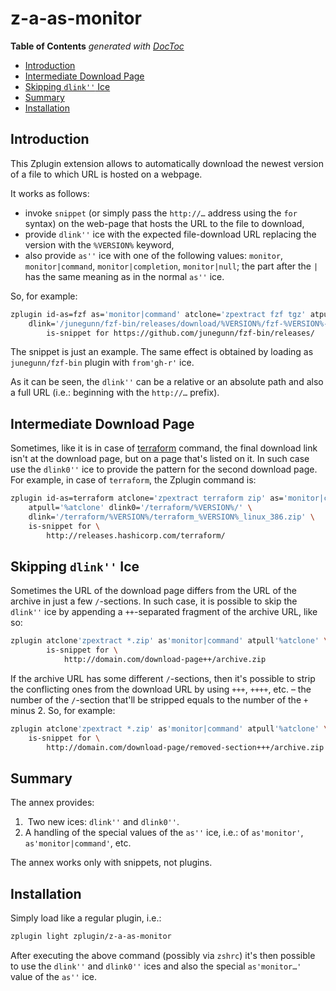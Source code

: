 # z-a-as-monitor

<!-- START doctoc generated TOC please keep comment here to allow auto update -->
<!-- DON'T EDIT THIS SECTION, INSTEAD RE-RUN doctoc TO UPDATE -->
**Table of Contents**  *generated with [DocToc](https://github.com/thlorenz/doctoc)*

- [Introduction](#introduction)
- [Intermediate Download Page](#intermediate-download-page)
- [Skipping `dlink''` Ice](#skipping-dlink-ice)
- [Summary](#summary)
- [Installation](#installation)

<!-- END doctoc generated TOC please keep comment here to allow auto update -->

## Introduction

This Zplugin extension allows to automatically download the newest version of
a file to which URL is hosted on a webpage.

It works as follows:

- invoke `snippet` (or simply pass the `http://…` address using the `for`
  syntax) on the web-page that hosts the URL to the file to download,
- provide `dlink''` ice with the expected file-download URL replacing the version
  with the `%VERSION%` keyword,
- also provide `as''` ice with one of the following values: `monitor`,
  `monitor|command`, `monitor|completion`, `monitor|null`; the part after the `|` has
  the same meaning as in the normal `as''` ice.

So, for example:

```zsh
zplugin id-as=fzf as='monitor|command' atclone='zpextract fzf tgz' atpull='%atclone' \
    dlink='/junegunn/fzf-bin/releases/download/%VERSION%/fzf-%VERSION%-linux_amd64.tgz' \
        is-snippet for https://github.com/junegunn/fzf-bin/releases/
```

The snippet is just an example. The same effect is obtained by loading as
`junegunn/fzf-bin` plugin with `from'gh-r'` ice.

As it can be seen, the `dlink''` can be a relative or an absolute path and also
a full URL (i.e.: beginning with the `http://…` prefix).

## Intermediate Download Page

Sometimes, like it is in case of
[terraform](http://releases.hashicorp.com/terraform) command, the final download
link isn't at the download page, but on a page that's listed on it. In such case
use the `dlink0''` ice to provide the pattern for the second download page. For
example, in case of `terraform`, the Zplugin command is:

```zsh
zplugin id-as=terraform atclone='zpextract terraform zip' as='monitor|command' \
    atpull='%atclone' dlink0='/terraform/%VERSION%/' \
    dlink='/terraform/%VERSION%/terraform_%VERSION%_linux_386.zip' \
    is-snippet for \
        http://releases.hashicorp.com/terraform/
```

## Skipping `dlink''` Ice

Sometimes the URL of the download page differs from the URL of the archive in
just a few `/`-sections. In such case, it is possible to skip the `dlink''` ice
by appending a `++`-separated fragment of the archive URL, like so:

```zsh
zplugin atclone'zpextract *.zip' as'monitor|command' atpull'%atclone' \
        is-snippet for \
            http://domain.com/download-page++/archive.zip
```

If the archive URL has some different `/`-sections, then it's possible to strip
the conflicting ones from the download URL by using `+++`, `++++`, etc. – the
number of the `/`-section that'll be stripped equals to the number of the `+`
minus
2. So, for example:

```zsh
zplugin atclone'zpextract *.zip' as'monitor|command' atpull'%atclone' \
    is-snippet for \
        http://domain.com/download-page/removed-section+++/archive.zip
```

## Summary

The annex provides:

1.  Two new ices: `dlink''` and `dlink0''`.
2.  A handling of the special values of the `as''` ice, i.e.: of `as'monitor'`,
    `as'monitor|command'`, etc.

The annex works only with snippets, not plugins.

## Installation

Simply load like a regular plugin, i.e.:

```zsh
zplugin light zplugin/z-a-as-monitor
```

After executing the above command (possibly via `zshrc`) it's then possible to
use the `dlink''` and `dlink0''` ices and also the special `as'monitor…'` value of
the `as''` ice.

<!-- vim:set ft=markdown tw=80 fo+=a1n autoindent:  -->
